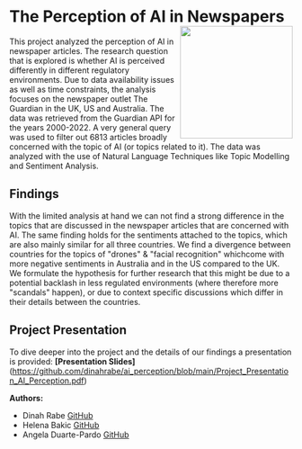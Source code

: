 # The Perception of AI in Newspapers <img src="https://upload.wikimedia.org/wikipedia/commons/thumb/2/23/Hertie_School_of_Governance_logo.svg/1200px-Hertie_School_of_Governance_logo.svg.png" width="200px" align="right" />

This project analyzed the perception of AI in newspaper articles. The research question that is explored is whether AI is perceived differently in different regulatory environments. Due to data availability issues as well as time constraints, the analysis focuses on the newspaper outlet The Guardian in the UK, US and Australia. The data was retrieved from the Guardian API for the years 2000-2022. A very general query was used to filter out 6813 articles broadly concerned with the topic of AI (or topics related to it). The data was analyzed with the use of Natural Language Techniques like Topic Modelling and Sentiment Analysis.

## Findings
With the limited analysis at hand we can not find a strong difference in the topics that are discussed in the newspaper articles that are concerned with AI. The same finding holds for the sentiments attached to the topics, which are also mainly similar for all three countries. We find a divergence between countries for the topics of "drones" & "facial recognition" whichcome with more negative sentiments in Australia and in the US compared to the UK. We formulate the hypothesis for further research that this might be due to a potential backlash in less regulated environments (where therefore more "scandals" happen), or due to context specific discussions which differ in their details between the countries.

## Project Presentation
To dive deeper into the project and the details of our findings a presentation is provided: **[Presentation Slides]**(https://github.com/dinahrabe/ai_perception/blob/main/Project_Presentation_AI_Perception.pdf)

**Authors:**

*   Dinah Rabe [GitHub](https://github.com/dinahrabe)
*   Helena Bakic [GitHub](https://github.com/aneleh-cikab) 
*   Angela Duarte-Pardo [GitHub](https://github.com/aduarte56)
